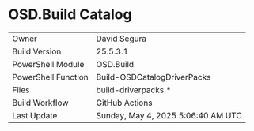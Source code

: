 ﻿# OSD.Build Catalog

| | |
|-|-|
| Owner | David Segura |
| Build Version | 25.5.3.1 |
| PowerShell Module | OSD.Build |
| PowerShell Function | Build-OSDCatalogDriverPacks |
| Files | build-driverpacks.* |
| Build Workflow | GitHub Actions |
| Last Update | Sunday, May 4, 2025 5:06:40 AM UTC |
